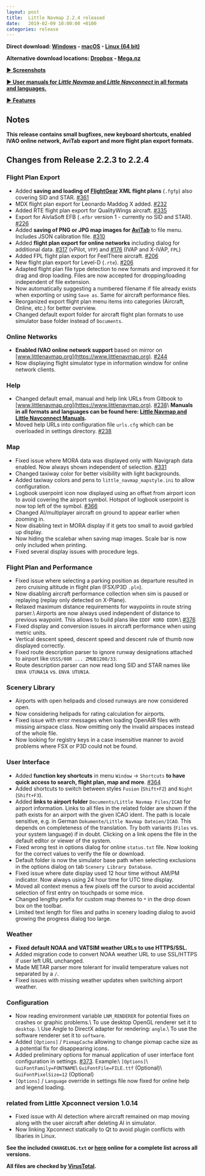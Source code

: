 ```yaml
---
layout: post
title:  Little Navmap 2.2.4 released
date:   2019-02-09 10:00:00 +0100
categories: release
---
```


**Direct download: [Windows](https://github.com/albar965/littlenavmap/releases/download/v2.2.4/LittleNavmap-win-2.2.4.zip) -
[macOS](https://github.com/albar965/littlenavmap/releases/download/v2.2.4/LittleNavmap-macOS-2.2.4.zip) -
[Linux \(64 bit\)](https://github.com/albar965/littlenavmap/releases/download/v2.2.4/LittleNavmap-linux-2.2.4.tar.gz)**

**Alternative download locations: [Dropbox](https://www.dropbox.com/sh/eh446yent4rz3uq/AACg8vMEmX8AxY_5Hjpt90kWa) - [Mega.nz](https://mega.nz/#F!iOZHlIab!65qqRGToUUCxiSMmzbab1w)**

[**► Screenshots**](/littlenavmapscreens.html)

[**► User manuals for _Little Navmap_ and _Little Navconnect_ in all formats and languages.**](/manuals.html)

[**► Features**](/littlenavmap.html)

## Notes

**This release contains small bugfixes, new keyboard shortcuts, enabled IVAO online network, AviTab export and more flight plan export formats.**

## Changes from Release 2.2.3 to 2.2.4

### Flight Plan Export

* Added **saving and loading of [FlightGear](http://home.flightgear.org/) XML flight plans** (`.fgfp`) also covering SID and STAR. [#361](https://github.com/albar965/littlenavmap/issues/361)
* MDX flight plan export for Leonardo Maddog X added. [#232](https://github.com/albar965/littlenavmap/issues/232)
* Added RTE flight plan export for QualityWings aircraft. [#335](https://github.com/albar965/littlenavmap/issues/335)
* Export for AivlaSoft EFB (`.efbr` version 1 - currently no SID and STAR). [#226](https://github.com/albar965/littlenavmap/issues/226)
* Added **saving of PNG or JPG map images for [AviTab](https://github.com/fpw/avitab)** to file menu. Includes JSON calibration file. [#310](https://github.com/albar965/littlenavmap/issues/310)
* Added **flight plan export for online networks** including dialog for additional data. [#317](https://github.com/albar965/littlenavmap/issues/317) (vPilot, `VFP`) and [#176](https://github.com/albar965/littlenavmap/issues/176) (IVAP and X-IVAP, `FPL`)
* Added FPL flight plan export for FeelThere aircraft. [#206](https://github.com/albar965/littlenavmap/issues/206)
* New flight plan export for Level-D (`.rte`). [#206](https://github.com/albar965/littlenavmap/issues/206)
* Adapted flight plan file type detection to new formats and improved it for drag and drop loading. Files are now accepted for dropping/loading independent of file extension.
* Now automatically suggesting a numbered filename if file already exists when exporting or using `Save as`. Same for aircraft performance files.
* Reorganized export flight plan menu items into categories (Aircraft, Online, etc.) for better overview.
* Changed default export folder for aircraft flight plan formats to use simulator base folder instead of `Documents`.

### Online Networks

* **Enabled IVAO online network support** based on mirror on [www.littlenavmap.org](https://www.littlenavmap.org). [#244](https://github.com/albar965/littlenavmap/issues/244)
* Now displaying flight simulator type in information window for online network clients.

### Help

* Changed default email, manual and help link URLs from Gitbook to [www.littlenavmap.org](https://www.littlenavmap.org). [#238](https://github.com/albar965/littlenavmap/issues/238)\\
  **Manuals in all formats and languages can be found here: [Little Navmap and Little Navconnect Manuals](/manuals.html).**
* Moved help URLs into configuration file `urls.cfg` which can be overloaded in settings directory. [#238](https://github.com/albar965/littlenavmap/issues/238)

### Map

* Fixed issue where MORA data was displayed only with Navigraph data enabled. Now always shown independent of selection. [#331](https://github.com/albar965/littlenavmap/issues/331)
* Changed taxiway color for better visibility with light backgrounds.
* Added taxiway colors and pens to `little_navmap_mapstyle.ini` to allow configuration.
* Logbook userpoint icon now displayed using an offset from airport icon to avoid covering the airport symbol. Hotspot of logbook userpoint is now top left of the symbol. [#366](https://github.com/albar965/littlenavmap/issues/366)
* Changed AI/multiplayer aircraft on ground to appear earlier when zooming in.
* Now disabling text in MORA display if it gets too small to avoid garbled up display.
* Now hiding the scalebar when saving map images. Scale bar is now only included when printing.
* Fixed several display issues with procedure legs.

### Flight Plan and Performance

* Fixed issue where selecting a parking position as departure resulted in zero cruising altitude in flight plan (FSX/P3D `.pln`).
* Now disabling aircraft performance collection when sim is paused or replaying (replay only detected on X-Plane).
* Relaxed maximum distance requirements for waypoints in route string parser.\\
  Airports are now always used independent of distance to previous waypoint. This allows to build plans like `EDDF KORD EDDM`.\\
  [#376](https://github.com/albar965/littlenavmap/issues/376)
* Fixed display and conversion issues in aircraft performance when using metric units.
* Vertical descent speed, descent speed and descent rule of thumb now displayed correctly.
* Fixed route description parser to ignore runway designations attached to airport like `USSS/08R ... ZMUB1200/33`.
* Route description parser can now read long SID and STAR names like `ENVA UTUNA1A` vs. `ENVA UTUN1A`.

### Scenery Library

* Airports with open helipads and closed runways are now considered open.
* Now considering helipads for rating calculation for airports.
* Fixed issue with error messages when loading OpenAIR files with missing airspace class. Now omitting only the invalid airspaces instead of the whole file.
* Now looking for registry keys in a case insensitive manner to avoid problems where FSX or P3D could not be found.

### User Interface

* Added **function key shortcuts** in menu `Window` -> `Shortcuts` **to have quick access to search, flight plan, map and more**. [#364](https://github.com/albar965/littlenavmap/issues/364)
* Added shortcuts to switch between styles `Fusion` (`Shift+F2`) and `Night` (`Shift+F3`).
* Added **links to airport folder** `Documents/Little Navmap Files/ICAO` for airport information. Links to all files in the related folder are shown if the path exists for an airport with the given ICAO ident. The path is locale sensitive, e.g. in German `Dokumente/Little Navmap Dateien/ICAO`. This depends on completeness of the translation. Try both variants (`Files` vs. your system language) if in doubt. Clicking on a link opens the file in the default editor or viewer of the system.
* Fixed wrong test in options dialog for online `status.txt` file. Now looking for the correct values to verify the file or download.
* Default folder is now the simulator base path when selecting exclusions in the options dialog on tab `Scenery Library Database`.
* Fixed issue where date display used 12 hour time without AM/PM indicator. Now always using 24 hour time for UTC time display.
* Moved all context menus a few pixels off the cursor to avoid accidental selection of first entry on touchpads or some mice.
* Changed lengthy prefix for custom map themes to `*` in the drop down box on the toolbar.
* Limited text length for files and paths in scenery loading dialog to avoid growing the progress dialog too large.

### Weather

* **Fixed default NOAA and VATSIM weather URLs to use HTTPS/SSL.**
* Added migration code to convert NOAA weather URL to use SSL/HTTPS if user left URL unchanged.
* Made METAR parser more tolerant for invalid temperature values not separated by a `/`.
* Fixed issues with missing weather updates when switching airport weather.

### Configuration

* Now reading environment variable `LNM_RENDERER` for potential fixes on crashes or graphic problems.\\
  To use desktop OpenGL renderer set it to `desktop`. \\
  Use Angle to DirectX adapter for rendering: `angle`.\\
  To use the software renderer set it to `software`.
* Added `[Options]` / `PixmapCache` allowing to change pixmap cache size as a potential fix for disappearing icons.
* Added preliminary options for manual application of user interface font configuration in settings. [#373](https://github.com/albar965/littlenavmap/issues/373). Example:\\
  `[Options]`\\
  `GuiFontFamily=FONTNAME`\\
  `GuiFontFile=FILE.ttf` (Optional)\\
  `GuiFontPixelSize=12` (Optional)
* `[Options]` / `Language` override in settings file now fixed for online help and legend loading.

### related from Little Xpconnect version 1.0.14

* Fixed issue with AI detection where aircraft remained on map moving along with the user aircraft after deleting AI in simulator.
* Now linking Xpconnect statically to Qt to avoid plugin conflicts with libaries in Linux.

**See the included `CHANGELOG.txt` or [here](https://github.com/albar965/littlenavmap/blob/release/2.2/CHANGELOG.txt) online for a complete list across all versions.**

**All files are checked by [VirusTotal](https://www.virustotal.com).**

